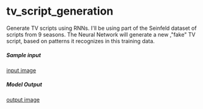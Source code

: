 # tv_script_generation
Generate TV scripts using RNNs. I'll be using part of the Seinfeld dataset of scripts from 9 seasons. The Neural Network will generate a new ,"fake" TV script, based on patterns it recognizes in this training data.


##### Sample input

[input image](./INPUT.png)

##### Model Output

[output image](./output.png)
